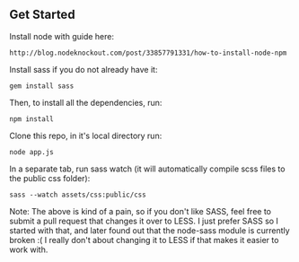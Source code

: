 ## Get Started

Install node with guide here:

`http://blog.nodeknockout.com/post/33857791331/how-to-install-node-npm`

Install sass if you do not already have it:

`gem install sass`

Then, to install all the dependencies, run:

`npm install`

Clone this repo, in it's local directory run:

`node app.js`

In a separate tab, run sass watch (it will automatically compile scss files to the public css folder):

`sass --watch assets/css:public/css`

Note:  The above is kind of a pain, so if you don't like SASS, feel free to submit a pull request that changes it over to LESS.  I just prefer SASS so I started with that, and later found out that the node-sass module is currently broken :( I really don't about changing it to LESS if that makes it easier to work with.